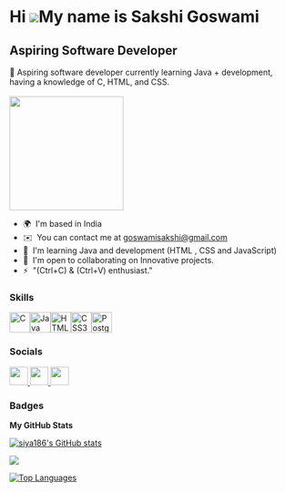 Hi ![](https://user-images.githubusercontent.com/18350557/176309783-0785949b-9127-417c-8b55-ab5a4333674e.gif)My name is Sakshi Goswami
======================================================================================================================================

Aspiring Software Developer
---------------------------

🚀 Aspiring software developer currently learning Java + development, having a knowledge of C, HTML, and CSS.<br>
<br>
<img src="https://img.freepik.com/premium-photo/cool-lofi-girl-studying-her-desk-rainy-cloudy-outside-beautiful-chill-atmospheric-wallpaper-4k-streaming-background-lofi-hiphop-style-anime-manga-style-generative-ai_117038-5580.jpg" height="200" />
<br>

* 🌍  I'm based in India
* ✉️  You can contact me at [goswamisakshi@gmail.com](mailto:goswamisakshi@gmail.com)
* 🧠  I'm learning Java and development (HTML , CSS and JavaScript)
* 🤝  I'm open to collaborating on Innovative projects.
* ⚡  "(Ctrl+C) & (Ctrl+V) enthusiast."

### Skills


<p align="left">
<a href="https://docs.microsoft.com/en-us/cpp/?view=msvc-170" target="_blank" rel="noreferrer"><img src="https://raw.githubusercontent.com/danielcranney/readme-generator/main/public/icons/skills/c-colored.svg" width="36" height="36" alt="C" /></a><a href="https://www.oracle.com/java/" target="_blank" rel="noreferrer"><img src="https://raw.githubusercontent.com/danielcranney/readme-generator/main/public/icons/skills/java-colored.svg" width="36" height="36" alt="Java" /></a><a href="https://developer.mozilla.org/en-US/docs/Glossary/HTML5" target="_blank" rel="noreferrer"><img src="https://raw.githubusercontent.com/danielcranney/readme-generator/main/public/icons/skills/html5-colored.svg" width="36" height="36" alt="HTML5" /></a><a href="https://www.w3.org/TR/CSS/#css" target="_blank" rel="noreferrer"><img src="https://raw.githubusercontent.com/danielcranney/readme-generator/main/public/icons/skills/css3-colored.svg" width="36" height="36" alt="CSS3" /></a><a href="https://www.postgresql.org/" target="_blank" rel="noreferrer"><img src="https://raw.githubusercontent.com/danielcranney/readme-generator/main/public/icons/skills/postgresql-colored.svg" width="36" height="36" alt="PostgreSQL" /></a>
</p>


### Socials

<p align="left"> <a href="https://www.github.com/siya186" target="_blank" rel="noreferrer"> <picture> <source media="(prefers-color-scheme: dark)" srcset="https://raw.githubusercontent.com/danielcranney/readme-generator/main/public/icons/socials/github-dark.svg" /> <source media="(prefers-color-scheme: light)" srcset="https://raw.githubusercontent.com/danielcranney/readme-generator/main/public/icons/socials/github.svg" /> <img src="https://raw.githubusercontent.com/danielcranney/readme-generator/main/public/icons/socials/github.svg" width="32" height="32" /> </picture> </a> <a href="https://www.linkedin.com/in/sakshi-goswami-aa602026b?lipi=urn%3Ali%3Apage%3Ad_flagship3_profile_view_base_contact_details%3BuEqTUHCvSLSNTiWZvFnrRQ%3D%3D" target="_blank" rel="noreferrer"> <picture> <source media="(prefers-color-scheme: dark)" srcset="https://raw.githubusercontent.com/danielcranney/readme-generator/main/public/icons/socials/linkedin-dark.svg" /> <source media="(prefers-color-scheme: light)" srcset="https://raw.githubusercontent.com/danielcranney/readme-generator/main/public/icons/socials/linkedin.svg" /> <img src="https://raw.githubusercontent.com/danielcranney/readme-generator/main/public/icons/socials/linkedin.svg" width="32" height="32" /> </picture> </a> <a href="https://www.x.com/Sakshi9080" target="_blank" rel="noreferrer"> <picture> <source media="(prefers-color-scheme: dark)" srcset="https://raw.githubusercontent.com/danielcranney/readme-generator/main/public/icons/socials/twitter-dark.svg" /> <source media="(prefers-color-scheme: light)" srcset="https://raw.githubusercontent.com/danielcranney/readme-generator/main/public/icons/socials/twitter.svg" /> <img src="https://raw.githubusercontent.com/danielcranney/readme-generator/main/public/icons/socials/twitter.svg" width="32" height="32" /> </picture> </a></p>

### Badges

<b>My GitHub Stats</b>

<a href="http://www.github.com/siya186"><img src="https://github-readme-stats.vercel.app/api?username=siya186&show_icons=true&hide=&count_private=true&title_color=6366f1&text_color=3382ed&icon_color=a855f7&bg_color=22272e&hide_border=true&show_icons=true" alt="siya186's GitHub stats" /></a>

<a href="http://www.github.com/siya186"><img src="https://github-readme-streak-stats.herokuapp.com/?user=siya186&stroke=3382ed&background=22272e&ring=6366f1&fire=6366f1&currStreakNum=3382ed&currStreakLabel=6366f1&sideNums=3382ed&sideLabels=3382ed&dates=3382ed&hide_border=true" /></a>

<a href="https://github.com/siya186" align="left"><img src="https://github-readme-stats.vercel.app/api/top-langs/?username=siya186&langs_count=10&title_color=6366f1&text_color=3382ed&icon_color=a855f7&bg_color=22272e&hide_border=true&locale=en&custom_title=Top%20%Languages" alt="Top Languages" /></a>
